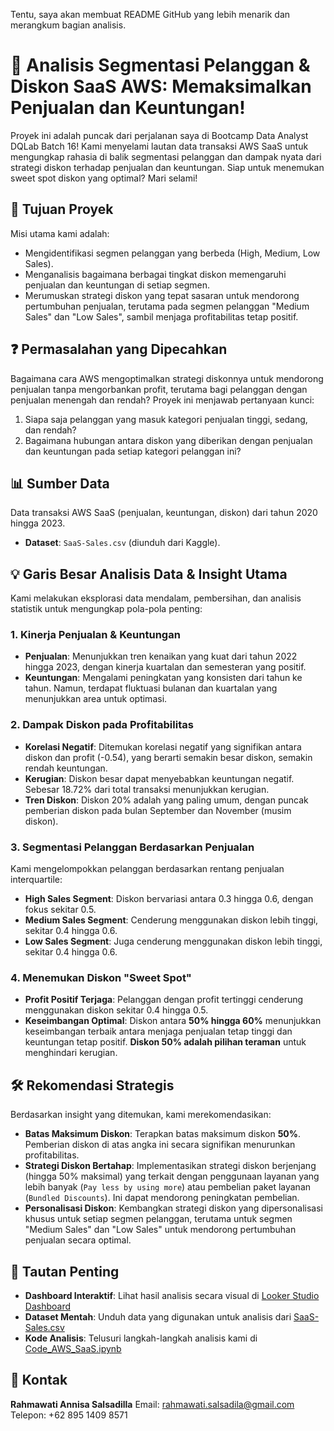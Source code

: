 Tentu, saya akan membuat README GitHub yang lebih menarik dan merangkum bagian analisis.

# 🚀 Analisis Segmentasi Pelanggan & Diskon SaaS AWS: Memaksimalkan Penjualan dan Keuntungan\!

Proyek ini adalah puncak dari perjalanan saya di Bootcamp Data Analyst DQLab Batch 16\! Kami menyelami lautan data transaksi AWS SaaS untuk mengungkap rahasia di balik segmentasi pelanggan dan dampak nyata dari strategi diskon terhadap penjualan dan keuntungan. Siap untuk menemukan sweet spot diskon yang optimal? Mari selami\!

## 🎯 Tujuan Proyek

Misi utama kami adalah:

  * Mengidentifikasi segmen pelanggan yang berbeda (High, Medium, Low Sales).
  * Menganalisis bagaimana berbagai tingkat diskon memengaruhi penjualan dan keuntungan di setiap segmen.
  * Merumuskan strategi diskon yang tepat sasaran untuk mendorong pertumbuhan penjualan, terutama pada segmen pelanggan "Medium Sales" dan "Low Sales", sambil menjaga profitabilitas tetap positif.

## ❓ Permasalahan yang Dipecahkan

Bagaimana cara AWS mengoptimalkan strategi diskonnya untuk mendorong penjualan tanpa mengorbankan profit, terutama bagi pelanggan dengan penjualan menengah dan rendah? Proyek ini menjawab pertanyaan kunci:

1.  Siapa saja pelanggan yang masuk kategori penjualan tinggi, sedang, dan rendah?
2.  Bagaimana hubungan antara diskon yang diberikan dengan penjualan dan keuntungan pada setiap kategori pelanggan ini?

## 📊 Sumber Data

Data transaksi AWS SaaS (penjualan, keuntungan, diskon) dari tahun 2020 hingga 2023.

  * **Dataset**: `SaaS-Sales.csv` (diunduh dari Kaggle).

## 💡 Garis Besar Analisis Data & Insight Utama

Kami melakukan eksplorasi data mendalam, pembersihan, dan analisis statistik untuk mengungkap pola-pola penting:

### **1. Kinerja Penjualan & Keuntungan**

  * **Penjualan**: Menunjukkan tren kenaikan yang kuat dari tahun 2022 hingga 2023, dengan kinerja kuartalan dan semesteran yang positif.
  * **Keuntungan**: Mengalami peningkatan yang konsisten dari tahun ke tahun. Namun, terdapat fluktuasi bulanan dan kuartalan yang menunjukkan area untuk optimasi.

### **2. Dampak Diskon pada Profitabilitas**

  * **Korelasi Negatif**: Ditemukan korelasi negatif yang signifikan antara diskon dan profit (-0.54), yang berarti semakin besar diskon, semakin rendah keuntungan.
  * **Kerugian**: Diskon besar dapat menyebabkan keuntungan negatif. Sebesar 18.72% dari total transaksi menunjukkan kerugian.
  * **Tren Diskon**: Diskon 20% adalah yang paling umum, dengan puncak pemberian diskon pada bulan September dan November (musim diskon).

### **3. Segmentasi Pelanggan Berdasarkan Penjualan**

Kami mengelompokkan pelanggan berdasarkan rentang penjualan interquartile:

  * **High Sales Segment**: Diskon bervariasi antara 0.3 hingga 0.6, dengan fokus sekitar 0.5.
  * **Medium Sales Segment**: Cenderung menggunakan diskon lebih tinggi, sekitar 0.4 hingga 0.6.
  * **Low Sales Segment**: Juga cenderung menggunakan diskon lebih tinggi, sekitar 0.4 hingga 0.6.

### **4. Menemukan Diskon "Sweet Spot"**

  * **Profit Positif Terjaga**: Pelanggan dengan profit tertinggi cenderung menggunakan diskon sekitar 0.4 hingga 0.5.
  * **Keseimbangan Optimal**: Diskon antara **50% hingga 60%** menunjukkan keseimbangan terbaik antara menjaga penjualan tetap tinggi dan keuntungan tetap positif. **Diskon 50% adalah pilihan teraman** untuk menghindari kerugian.

## 🛠️ Rekomendasi Strategis

Berdasarkan insight yang ditemukan, kami merekomendasikan:

  * **Batas Maksimum Diskon**: Terapkan batas maksimum diskon **50%**. Pemberian diskon di atas angka ini secara signifikan menurunkan profitabilitas.
  * **Strategi Diskon Bertahap**: Implementasikan strategi diskon berjenjang (hingga 50% maksimal) yang terkait dengan penggunaan layanan yang lebih banyak (`Pay less by using more`) atau pembelian paket layanan (`Bundled Discounts`). Ini dapat mendorong peningkatan pembelian.
  * **Personalisasi Diskon**: Kembangkan strategi diskon yang dipersonalisasi khusus untuk setiap segmen pelanggan, terutama untuk segmen "Medium Sales" dan "Low Sales" untuk mendorong pertumbuhan penjualan secara optimal.

## 🔗 Tautan Penting

  * **Dashboard Interaktif**: Lihat hasil analisis secara visual di [Looker Studio Dashboard](https://www.google.com/search?q=https://lookerstudio.google.com/reporting/a10a4fdd-42c5-4b0d-834b-57fcfa41ecaf)
  * **Dataset Mentah**: Unduh data yang digunakan untuk analisis dari [SaaS-Sales.csv](https://www.google.com/search?q=https://github.com/rahmawtnisa/ProjectDQLab_BNSP/blob/main/SaaS-Sales.csv)
  * **Kode Analisis**: Telusuri langkah-langkah analisis kami di [Code\_AWS\_SaaS.ipynb](https://www.google.com/search?q=https://github.com/rahmawtnisa/ProjectDQLab_BNSP/blob/main/Code_AWS_SaaS.ipynb)

## 👤 Kontak

**Rahmawati Annisa Salsadilla**
Email: rahmawati.salsadila@gmail.com
Telepon: +62 895 1409 8571

